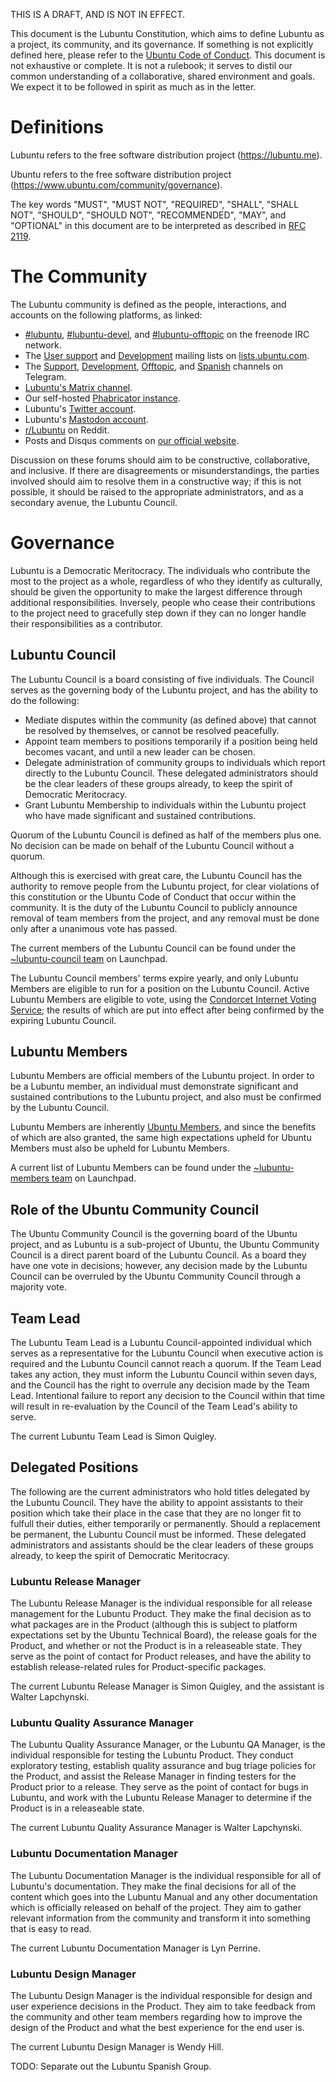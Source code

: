 THIS IS A DRAFT, AND IS NOT IN EFFECT.

This document is the Lubuntu Constitution, which aims to define Lubuntu as a project, its community, and its governance. If something is not explicitly defined here, please refer to the [Ubuntu Code of Conduct](https://www.ubuntu.com/community/code-of-conduct). This document is not exhaustive or complete. It is not a rulebook; it serves to distil our common understanding of a collaborative, shared environment and goals. We expect it to be followed in spirit as much as in the letter.

# Definitions

Lubuntu refers to the free software distribution project (https://lubuntu.me).

Ubuntu refers to the free software distribution project (https://www.ubuntu.com/community/governance).

The key words "MUST", "MUST NOT", "REQUIRED", "SHALL", "SHALL NOT", "SHOULD", "SHOULD NOT", "RECOMMENDED", "MAY", and "OPTIONAL" in this document are to be interpreted as described in [RFC 2119](https://tools.ietf.org/html/rfc2119).

# The Community

The Lubuntu community is defined as the people, interactions, and accounts on the following platforms, as linked:

 - [#lubuntu](irc://irc.freenode.net/lubuntu), [#lubuntu-devel](irc://irc.freenode.net/lubuntu-devel), and [#lubuntu-offtopic](irc://irc.freenode.net/lubuntu) on the freenode IRC network.
 - The [User support](https://lists.ubuntu.com/mailman/listinfo/lubuntu-users) and [Development](https://lists.ubuntu.com/mailman/listinfo/lubuntu-devel) mailing lists on [lists.ubuntu.com](https://lists.ubuntu.com/).
 - The [Support](https://telegram.lubuntu.me/support), [Development](https://telegram.lubuntu.me/development), [Offtopic](https://telegram.lubuntu.me/offtopic), and [Spanish](https://telegram.lubuntu.me/espa%C3%B1ol) channels on Telegram.
 - [Lubuntu's Matrix channel](https://chat.disroot.org/#/room/#lubuntu:disroot.org).
 - Our self-hosted [Phabricator instance](https://phab.lubuntu.me/).
 - Lubuntu's [Twitter account](https://twitter.com/lubuntuofficial).
 - Lubuntu's [Mastodon account](https://mastodon.technology/@lubuntu).
 - [r/Lubuntu](https://www.reddit.com/r/Lubuntu) on Reddit.
 - Posts and Disqus comments on [our official website](https://lubuntu.me/).

Discussion on these forums should aim to be constructive, collaborative, and inclusive. If there are disagreements or misunderstandings, the parties involved should aim to resolve them in a constructive way; if this is not possible, it should be raised to the appropriate administrators, and as a secondary avenue, the Lubuntu Council.

# Governance

Lubuntu is a Democratic Meritocracy. The individuals who contribute the most to the project as a whole, regardless of who they identify as culturally, should be given the opportunity to make the largest difference through additional responsibilities. Inversely, people who cease their contributions to the project need to gracefully step down if they can no longer handle their responsibilities as a contributor.

## Lubuntu Council

The Lubuntu Council is a board consisting of five individuals. The Council serves as the governing body of the Lubuntu project, and has the ability to do the following:

  - Mediate disputes within the community (as defined above) that cannot be resolved by themselves, or cannot be resolved peacefully.
  - Appoint team members to positions temporarily if a position being held becomes vacant, and until a new leader can be chosen.
  - Delegate administration of community groups to individuals which report directly to the Lubuntu Council. These delegated administrators should be the clear leaders of these groups already, to keep the spirit of Democratic Meritocracy.
  - Grant Lubuntu Membership to individuals within the Lubuntu project who have made significant and sustained contributions.

Quorum of the Lubuntu Council is defined as half of the members plus one. No decision can be made on behalf of the Lubuntu Council without a quorum.

Although this is exercised with great care, the Lubuntu Council has the authority to remove people from the Lubuntu project, for clear violations of this constitution or the Ubuntu Code of Conduct that occur within the community. It is the duty of the Lubuntu Council to publicly announce removal of team members from the project, and any removal must be done only after a unanimous vote has passed.

The current members of the Lubuntu Council can be found under the [~lubuntu-council team](https://launchpad.net/~lubuntu-admins) on Launchpad.

The Lubuntu Council members' terms expire yearly, and only Lubuntu Members are eligible to run for a position on the Lubuntu Council. Active Lubuntu Members are eligible to vote, using the [Condorcet Internet Voting Service](https://civs.cs.cornell.edu/); the results of which are put into effect after being confirmed by the expiring Lubuntu Council.

## Lubuntu Members

Lubuntu Members are official members of the Lubuntu project. In order to be a Lubuntu member, an individual must demonstrate significant and sustained contributions to the Lubuntu project, and also must be confirmed by the Lubuntu Council.

Lubuntu Members are inherently [Ubuntu Members](https://wiki.ubuntu.com/Membership), and since the benefits of which are also granted, the same high expectations upheld for Ubuntu Members must also be upheld for Lubuntu Members.

A current list of Lubuntu Members can be found under the [~lubuntu-members team](https://launchpad.net/~lubuntu-members) on Launchpad.

## Role of the Ubuntu Community Council

The Ubuntu Community Council is the governing board of the Ubuntu project, and as Lubuntu is a sub-project of Ubuntu, the Ubuntu Community Council is a direct parent board of the Lubuntu Council. As a board they have one vote in decisions; however, any decision made by the Lubuntu Council can be overruled by the Ubuntu Community Council through a majority vote.

## Team Lead

The Lubuntu Team Lead is a Lubuntu Council-appointed individual which serves as a representative for the Lubuntu Council when executive action is required and the Lubuntu Council cannot reach a quorum. If the Team Lead takes any action, they must inform the Lubuntu Council within seven days, and the Council has the right to overrule any decision made by the Team Lead. Intentional failure to report any decision to the Council within that time will result in re-evaluation by the Council of the Team Lead's ability to serve.

The current Lubuntu Team Lead is Simon Quigley.

## Delegated Positions

The following are the current administrators who hold titles delegated by the Lubuntu Council. They have the ability to appoint assistants to their position which take their place in the case that they are no longer fit to fulfull their duties, either temporarily or permanently. Should a replacement be permanent, the Lubuntu Council must be informed. These delegated administrators and assistants should be the clear leaders of these groups already, to keep the spirit of Democratic Meritocracy.

### Lubuntu Release Manager

The Lubuntu Release Manager is the individual responsible for all release management for the Lubuntu Product. They make the final decision as to what packages are in the Product (although this is subject to platform expectations set by the Ubuntu Technical Board), the release goals for the Product, and whether or not the Product is in a releaseable state. They serve as the point of contact for Product releases, and have the ability to establish release-related rules for Product-specific packages.

The current Lubuntu Release Manager is Simon Quigley, and the assistant is Walter Lapchynski.

### Lubuntu Quality Assurance Manager

The Lubuntu Quality Assurance Manager, or the Lubuntu QA Manager, is the individual responsible for testing the Lubuntu Product. They conduct exploratory testing, establish quality assurance and bug triage policies for the Product, and assist the Release Manager in finding testers for the Product prior to a release. They serve as the point of contact for bugs in Lubuntu, and work with the Lubuntu Release Manager to determine if the Product is in a releaseable state.

The current Lubuntu Quality Assurance Manager is Walter Lapchynski.

### Lubuntu Documentation Manager

The Lubuntu Documentation Manager is the individual responsible for all of Lubuntu's documentation. They make the final decisions for all of the content which goes into the Lubuntu Manual and any other documentation which is officially released on behalf of the project. They aim to gather relevant information from the community and transform it into something that is easy to read.

The current Lubuntu Documentation Manager is Lyn Perrine.

### Lubuntu Design Manager

The Lubuntu Design Manager is the individual responsible for design and user experience decisions in the Product. They aim to take feedback from the community and other team members regarding how to improve the design of the Product and what the best experience for the end user is.

The current Lubuntu Design Manager is Wendy Hill.


TODO: Separate out the Lubuntu Spanish Group.
